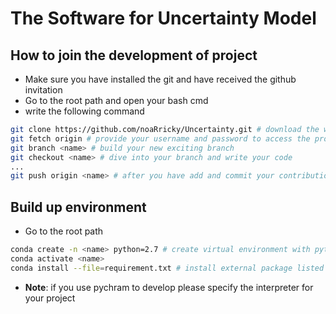 # The Software for Uncertainty Model

## How to join the development of project

- Make sure you have installed the git and have received the github invitation
- Go to the root path and open your bash cmd
- write the following command

```bash
git clone https://github.com/noaRricky/Uncertainty.git # download the whole project
git fetch origin # provide your username and password to access the project
git branch <name> # build your new exciting branch
git checkout <name> # dive into your branch and write your code
...
git push origin <name> # after you have add and commit your contribution, don't forget to push to the remote
```

## Build up environment

- Go to the root path

```bash
conda create -n <name> python=2.7 # create virtual environment with python 2.7 interpreter
conda activate <name>
conda install --file=requirement.txt # install external package listed in requrement.txt file
```

- **Note**: if you use pychram to develop please specify the interpreter for your project